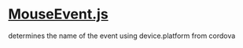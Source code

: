 

<!-- Start MouseEvent.js -->

# [MouseEvent.js](MouseEvent.js)

determines the name of the event using device.platform from cordova

<!-- End MouseEvent.js -->

